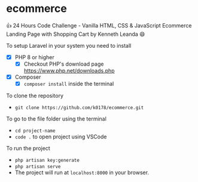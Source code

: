 # ecommerce
:+1: 24 Hours Code Challenge - Vanilla HTML, CSS &amp; JavaScript  Ecommerce Landing Page with Shopping Cart
by Kenneth Leanda :smile:


To setup Laravel in your system you need to install
- [x] PHP 8 or higher
    - [x] Checkout PHP's download page https://www.php.net/downloads.php
- [x] Composer 
    - [x] ```composer install``` inside the terminal

To clone the repository
- ```git clone https://github.com/k0178/ecommerce.git ```

To go to the file folder using the terminal
- ```cd project-name```
- ``` code . ``` to open project using VSCode

To run the project
- ```php artisan key:generate```
- ```php artisan serve ```
- The project will run at ```localhost:8000``` in your browser.
